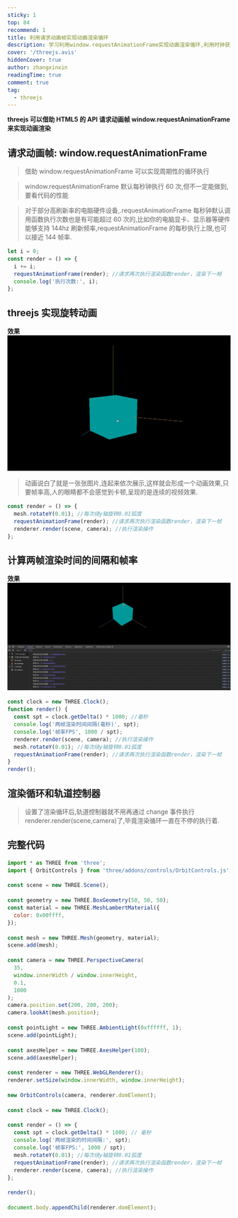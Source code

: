 ```yaml
---
sticky: 1
top: 84
recommend: 1
title: 利用请求动画帧实现动画渲染循环
description: 学习利用window.requestAnimationFrame实现动画渲染循环,利用时钟获取两帧渲染时间的间隔与帧率
cover: '/threejs.avis'
hiddenCover: true
author: zhangxinxin
readingTime: true
comment: true
tag:
  - threejs
---
```


**threejs 可以借助 HTML5 的 API 请求动画帧 window.requestAnimationFrame 来实现动画渲染**

## 请求动画帧: window.requestAnimationFrame

> 借助 window.requestAnimationFrame 可以实现周期性的循环执行

> window.requestAnimationFrame 默认每秒钟执行 60 次,但不一定能做到,要看代码的性能

> 对于部分高刷新率的电脑硬件设备,.requestAnimationFrame 每秒钟默认调用函数执行次数也是有可能超过 60 次的,比如你的电脑显卡、显示器等硬件能够支持 144hz 刷新频率,requestAnimationFrame 的每秒执行上限,也可以接近 144 帧率.

```js
let i = 0;
const render = () => {
  i += i;
  requestAnimationFrame(render); //请求再次执行渲染函数render，渲染下一帧
  console.log('执行次数:', i);
};
```

## threejs 实现旋转动画

**效果**
![](../public/threejs/动画渲染循环.gif)

> 动画说白了就是一张张图片,连起来依次展示,这样就会形成一个动画效果,只要帧率高,人的眼睛都不会感觉到卡顿,呈现的是连续的视频效果.

```js
const render = () => {
  mesh.rotateY(0.01); //每次绕y轴旋转0.01弧度
  requestAnimationFrame(render); //请求再次执行渲染函数render，渲染下一帧
  renderer.render(scene, camera); //执行渲染操作
};
```

## 计算两帧渲染时间的间隔和帧率

**效果**
![](../public/threejs/两帧渲染时间的间隔.gif)

```js
const clock = new THREE.Clock();
function render() {
  const spt = clock.getDelta() * 1000; //毫秒
  console.log('两帧渲染时间间隔(毫秒)', spt);
  console.log('帧率FPS', 1000 / spt);
  renderer.render(scene, camera); //执行渲染操作
  mesh.rotateY(0.01); //每次绕y轴旋转0.01弧度
  requestAnimationFrame(render); //请求再次执行渲染函数render，渲染下一帧
}
render();
```

## 渲染循环和轨道控制器

> 设置了渲染循环后,轨道控制器就不用再通过 change 事件执行 renderer.render(scene,camera)了,毕竟渲染循环一直在不停的执行着.

## 完整代码

```js
import * as THREE from 'three';
import { OrbitControls } from 'three/addons/controls/OrbitControls.js';

const scene = new THREE.Scene();

const geometry = new THREE.BoxGeometry(50, 50, 50);
const material = new THREE.MeshLambertMaterial({
  color: 0x00ffff,
});

const mesh = new THREE.Mesh(geometry, material);
scene.add(mesh);

const camera = new THREE.PerspectiveCamera(
  35,
  window.innerWidth / window.innerHeight,
  0.1,
  1000
);
camera.position.set(200, 200, 200);
camera.lookAt(mesh.position);

const pointLight = new THREE.AmbientLight(0xffffff, 1);
scene.add(pointLight);

const axesHelper = new THREE.AxesHelper(100);
scene.add(axesHelper);

const renderer = new THREE.WebGLRenderer();
renderer.setSize(window.innerWidth, window.innerHeight);

new OrbitControls(camera, renderer.domElement);

const clock = new THREE.Clock();

const render = () => {
  const spt = clock.getDelta() * 1000; // 毫秒
  console.log('两帧渲染的时间间隔:', spt);
  console.log('帧率FPS:', 1000 / spt);
  mesh.rotateY(0.01); //每次绕y轴旋转0.01弧度
  requestAnimationFrame(render); //请求再次执行渲染函数render，渲染下一帧
  renderer.render(scene, camera); //执行渲染操作
};

render();

document.body.appendChild(renderer.domElement);
```
